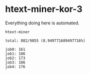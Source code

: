 # htext-miner-kor-3

Everything doing here is automated.

```
htext-miner

total: 882/9855 (8.949771689497716%)

job0: 161
job1: 186
job2: 173
job3: 186
job4: 176
```